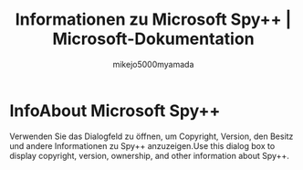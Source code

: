 ﻿---
title: Informationen zu Microsoft Spy++ | Microsoft-Dokumentation
ms.date: 11/04/2016
ms.topic: conceptual
helpviewer_keywords:
- Microsoft Spy++
ms.assetid: b32e4318-e656-441a-abfa-d38b81096924
author: mikejo5000myamada
ms.author: mikejo
manager: jillfra
ms.workload:
- multiple
ms.openlocfilehash: 54877dfd5164cae2c256f21fc2886d779ecf64a4
ms.sourcegitcommit: 94b3a052fb1229c7e7f8804b09c1d403385c7630
ms.translationtype: MT
ms.contentlocale: de-DE
ms.lasthandoff: 04/23/2019
ms.locfileid: "62564267"
---
# <a name="about-microsoft-spy"></a><span data-ttu-id="9d0c1-102">Info</span><span class="sxs-lookup"><span data-stu-id="9d0c1-102">About Microsoft Spy++</span></span>
<span data-ttu-id="9d0c1-103">Verwenden Sie das Dialogfeld zu öffnen, um Copyright, Version, den Besitz und andere Informationen zu Spy++ anzuzeigen.</span><span class="sxs-lookup"><span data-stu-id="9d0c1-103">Use this dialog box to display copyright, version, ownership, and other information about Spy++.</span></span>